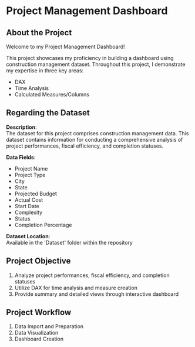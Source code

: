 # Project Management Dashboard

## About the Project
Welcome to my Project Management Dashboard!

This project showcases my proficiency in building a dashboard using construction management dataset. Throughout this project, I demonstrate my expertise in three key areas:
- DAX
- Time Analysis
- Calculated Measures/Columns

## Regarding the Dataset
**Description**: <br>
The dataset for this project comprises construction management data. This dataset contains information for conducting a comprehensive analysis of project performances, fiscal efficiency, and completion statuses.

**Data Fields**: <br>
- Project Name
- Project Type
- City
- State
- Projected Budget
- Actual Cost
- Start Date
- Complexity
- Status
- Completion Percentage

**Dataset Location**: <br>
Available in the 'Dataset' folder within the repository 

## Project Objective
1. Analyze project performances, fiscal efficiency, and completion statuses
2. Utilize DAX for time analysis and measure creation
3. Provide summary and detailed views through interactive dashboard

## Project Workflow
1. Data Import and Preparation
2. Data Visualization
3. Dashboard Creation
